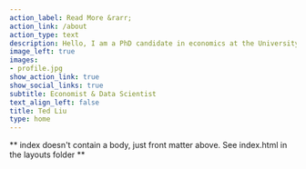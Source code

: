```yaml
---
action_label: Read More &rarr;
action_link: /about
action_type: text
description: Hello, I am a PhD candidate in economics at the University of California, Santa Cruz (UCSC). I am passionate about using data insights to help understand and address pressing economic issues such as climate change. I am in the job market and available for interviews.
image_left: true
images:
- profile.jpg
show_action_link: true
show_social_links: true
subtitle: Economist & Data Scientist
text_align_left: false
title: Ted Liu
type: home
---
```


** index doesn't contain a body, just front matter above.
See index.html in the layouts folder **
